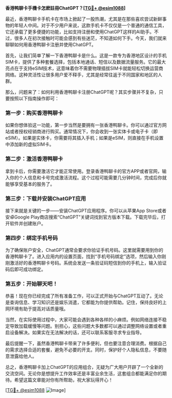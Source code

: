 **香港鸭聊卡手機卡怎麽註冊ChatGPT？[[TG💪+ @esim1088](https://t.me/s/esim1088)]**

最近，香港鸭聊卡手机卡在市场上掀起了一股热潮，尤其是在那些喜欢尝试新鲜事物的年轻人中间。对于不少用户来说，这款手机卡不仅仅是一个普通的通信工具，它还承载了更多便捷的功能，比如支持注册和使用ChatGPT这样的AI助手。不过，很多人在初次接触时可能会感到有些迷茫，不知道如何下手。今天，我们就来聊聊如何用香港鸭聊卡注册并使用ChatGPT。

首先，让我们简单了解一下香港鸭聊卡是什么。这是一款专为香港地区设计的手机SIM卡，提供了多种套餐选择，包括本地通话、短信以及数据流量服务。它的最大亮点在于支持eSIM技术，这意味着你不需要物理插拔SIM卡就能轻松切换运营商网络。这种灵活性让很多用户爱不释手，尤其是经常往返于不同国家和地区的人群。

那么，问题来了：如何利用香港鸭聊卡注册ChatGPT呢？其实步骤并不复杂，只要按照以下指南操作即可：

### 第一步：购买香港鸭聊卡

如果你想体验这一功能，第一步当然是要拥有一张香港鸭聊卡。你可以通过官方网站或者授权经销商进行购买。通常情况下，你会收到一张实体卡或电子卡（即eSIM）。如果是实体卡，你需要将其插入手机；如果是eSIM，则直接在手机设置中添加新的虚拟SIM卡。

### 第二步：激活香港鸭聊卡

拿到卡后，你需要激活它才能正常使用。登录香港鸭聊卡的官方APP或者官网，输入你的个人信息和卡号完成激活流程。这个过程可能需要几分钟时间，完成后你就能够享受基本的服务了。

### 第三步：下载并安装ChatGPT应用

接下来就是关键的一步——安装ChatGPT应用程序。你可以从苹果App Store或者安卓Google Play商店搜索“ChatGPT”关键词找到官方版本下载。下载完毕后，打开软件并创建账户。

### 第四步：绑定手机号码

为了确保账户安全，ChatGPT通常会要求你验证手机号码。这里就需要用到你的香港鸭聊卡了。进入应用内的设置页面，找到“手机号码绑定”选项，然后输入你刚刚激活好的香港鸭聊卡号码。系统会发送一条验证码短信到你的手机上，输入验证码后即可成功绑定。

### 第五步：开始聊天吧！

恭喜！现在你已经完成了所有准备工作，可以正式开始与ChatGPT互动了。无论是查询信息、学习知识还是娱乐消遣，它都能为你提供帮助。记住，保持良好的上网环境有助于提高对话质量哦。

当然，在实际使用过程中，大家可能会遇到各种各样的小麻烦。例如网络连接不稳定导致加载缓慢等问题。别担心，这些问题大多数都可以通过调整网络设置或者重启设备解决。如果实在无法解决的话，还可以联系客服寻求专业指导。

最后提醒一下，虽然香港鸭聊卡带来了许多便利，但也要注意合理消费。根据自己的需求选择合适的套餐，避免不必要的开支。同时，保护好个人隐私信息，不要随意泄露给他人。

总之，香港鸭聊卡加上ChatGPT的应用组合，无疑为广大用户开辟了一个全新的交流空间。无论你是想提升工作效率还是丰富业余生活，这套组合都能满足你的期待。希望这篇文章能对你有所帮助，祝大家玩得开心！

[[TG💪+ @esim1088](https://t.me/s/esim1088) ![Image](https://i.postimg.cc/4NQfJmqS/Snipaste-2025-05-13-00-14-12.png)]